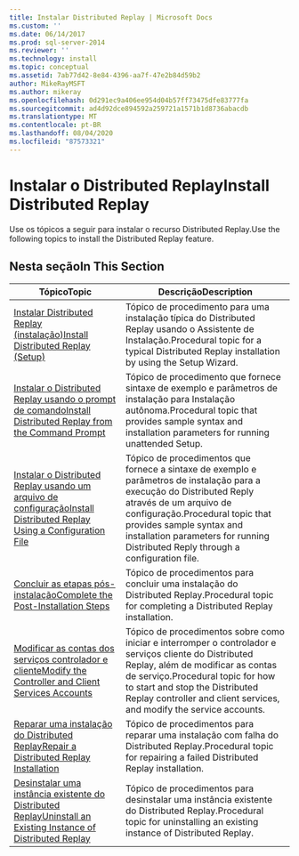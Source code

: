 ```yaml
---
title: Instalar Distributed Replay | Microsoft Docs
ms.custom: ''
ms.date: 06/14/2017
ms.prod: sql-server-2014
ms.reviewer: ''
ms.technology: install
ms.topic: conceptual
ms.assetid: 7ab77d42-8e84-4396-aa7f-47e2b84d59b2
author: MikeRayMSFT
ms.author: mikeray
ms.openlocfilehash: 0d291ec9a406ee954d04b57ff73475dfe83777fa
ms.sourcegitcommit: ad4d92dce894592a259721a1571b1d8736abacdb
ms.translationtype: MT
ms.contentlocale: pt-BR
ms.lasthandoff: 08/04/2020
ms.locfileid: "87573321"
---
```

# <a name="install-distributed-replay"></a><span data-ttu-id="d0969-102">Instalar o Distributed Replay</span><span class="sxs-lookup"><span data-stu-id="d0969-102">Install Distributed Replay</span></span>
  <span data-ttu-id="d0969-103">Use os tópicos a seguir para instalar o recurso Distributed Replay.</span><span class="sxs-lookup"><span data-stu-id="d0969-103">Use the following topics to install the Distributed Replay feature.</span></span>  
  
## <a name="in-this-section"></a><span data-ttu-id="d0969-104">Nesta seção</span><span class="sxs-lookup"><span data-stu-id="d0969-104">In This Section</span></span>  
  
|<span data-ttu-id="d0969-105">Tópico</span><span class="sxs-lookup"><span data-stu-id="d0969-105">Topic</span></span>|<span data-ttu-id="d0969-106">Descrição</span><span class="sxs-lookup"><span data-stu-id="d0969-106">Description</span></span>|  
|-----------|-----------------|  
|[<span data-ttu-id="d0969-107">Instalar Distributed Replay &#40;instalação&#41;</span><span class="sxs-lookup"><span data-stu-id="d0969-107">Install Distributed Replay &#40;Setup&#41;</span></span>](../../sql-server/install/install-distributed-replay-setup.md)|<span data-ttu-id="d0969-108">Tópico de procedimento para uma instalação típica do Distributed Replay usando o Assistente de Instalação.</span><span class="sxs-lookup"><span data-stu-id="d0969-108">Procedural topic for a typical Distributed Replay installation by using the Setup Wizard.</span></span>|  
|[<span data-ttu-id="d0969-109">Instalar o Distributed Replay usando o prompt de comando</span><span class="sxs-lookup"><span data-stu-id="d0969-109">Install Distributed Replay from the Command Prompt</span></span>](install-distributed-replay-overview.md)|<span data-ttu-id="d0969-110">Tópico de procedimento que fornece sintaxe de exemplo e parâmetros de instalação para Instalação autônoma.</span><span class="sxs-lookup"><span data-stu-id="d0969-110">Procedural topic that provides sample syntax and installation parameters for running unattended Setup.</span></span>|  
|[<span data-ttu-id="d0969-111">Instalar o Distributed Replay usando um arquivo de configuração</span><span class="sxs-lookup"><span data-stu-id="d0969-111">Install Distributed Replay Using a Configuration File</span></span>](../../sql-server/install/install-distributed-replay-using-a-configuration-file.md)|<span data-ttu-id="d0969-112">Tópico de procedimentos que fornece a sintaxe de exemplo e parâmetros de instalação para a execução do Distributed Reply através de um arquivo de configuração.</span><span class="sxs-lookup"><span data-stu-id="d0969-112">Procedural topic that provides sample syntax and installation parameters for running Distributed Reply through a configuration file.</span></span>|  
|[<span data-ttu-id="d0969-113">Concluir as etapas pós-instalação</span><span class="sxs-lookup"><span data-stu-id="d0969-113">Complete the Post-Installation Steps</span></span>](complete-the-post-installation-steps.md)|<span data-ttu-id="d0969-114">Tópico de procedimentos para concluir uma instalação do Distributed Replay.</span><span class="sxs-lookup"><span data-stu-id="d0969-114">Procedural topic for completing a Distributed Replay installation.</span></span>|  
|[<span data-ttu-id="d0969-115">Modificar as contas dos serviços controlador e cliente</span><span class="sxs-lookup"><span data-stu-id="d0969-115">Modify the Controller and Client Services Accounts</span></span>](modify-the-controller-and-client-services-accounts.md)|<span data-ttu-id="d0969-116">Tópico de procedimentos sobre como iniciar e interromper o controlador e serviços cliente do Distributed Replay, além de modificar as contas de serviço.</span><span class="sxs-lookup"><span data-stu-id="d0969-116">Procedural topic for how to start and stop the Distributed Replay controller and client services, and modify the service accounts.</span></span>|  
|[<span data-ttu-id="d0969-117">Reparar uma instalação do Distributed Replay</span><span class="sxs-lookup"><span data-stu-id="d0969-117">Repair a Distributed Replay Installation</span></span>](../../sql-server/install/repair-a-distributed-replay-installation.md)|<span data-ttu-id="d0969-118">Tópico de procedimentos para reparar uma instalação com falha do Distributed Replay.</span><span class="sxs-lookup"><span data-stu-id="d0969-118">Procedural topic for repairing a failed Distributed Replay installation.</span></span>|  
|[<span data-ttu-id="d0969-119">Desinstalar uma instância existente do Distributed Replay</span><span class="sxs-lookup"><span data-stu-id="d0969-119">Uninstall an Existing Instance of Distributed Replay</span></span>](../../sql-server/install/uninstall-an-existing-instance-of-distributed-replay.md)|<span data-ttu-id="d0969-120">Tópico de procedimentos para desinstalar uma instância existente do Distributed Replay.</span><span class="sxs-lookup"><span data-stu-id="d0969-120">Procedural topic for uninstalling an existing instance of Distributed Replay.</span></span>|  
  
  
